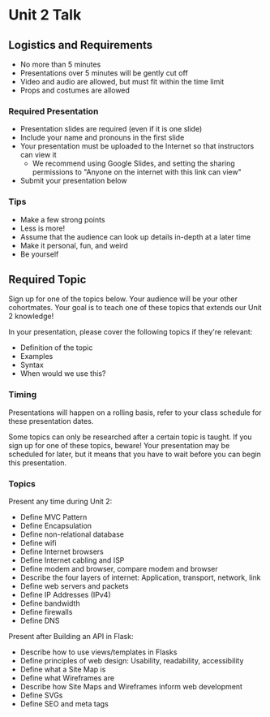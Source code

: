# Unit 2 Talk

## Logistics and Requirements

- No more than 5 minutes
- Presentations over 5 minutes will be gently cut off
- Video and audio are allowed, but must fit within the time limit
- Props and costumes are allowed

### Required Presentation

- Presentation slides are required (even if it is one slide)
- Include your name and pronouns in the first slide
- Your presentation must be uploaded to the Internet so that instructors can view it
  - We recommend using Google Slides, and setting the sharing permissions to "Anyone on the internet with this link can view"
- Submit your presentation below

### Tips

- Make a few strong points
- Less is more!
- Assume that the audience can look up details in-depth at a later time
- Make it personal, fun, and weird
- Be yourself

## Required Topic

Sign up for one of the topics below. Your audience will be your other cohortmates. Your goal is to teach one of these topics that extends our Unit 2 knowledge!

In your presentation, please cover the following topics if they're relevant:

- Definition of the topic
- Examples
- Syntax
- When would we use this?

### Timing

Presentations will happen on a rolling basis, refer to your class schedule for these presentation dates.

Some topics can only be researched after a certain topic is taught. If you sign up for one of these topics, beware! Your presentation may be scheduled for later, but it means that you have to wait before you can begin this presentation.

### Topics

Present any time during Unit 2:

- Define MVC Pattern
- Define Encapsulation
- Define non-relational database
- Define wifi
- Define Internet browsers
- Define Internet cabling and ISP
- Define modem and browser, compare modem and browser
- Describe the four layers of internet: Application, transport, network, link
- Define web servers and packets
- Define IP Addresses (IPv4)
- Define bandwidth
- Define firewalls
- Define DNS

Present after Building an API in Flask:

- Describe how to use views/templates in Flasks
- Define principles of web design: Usability, readability, accessibility
- Define what a Site Map is
- Define what Wireframes are
- Describe how Site Maps and Wireframes inform web development
- Define SVGs
- Define SEO and meta tags
